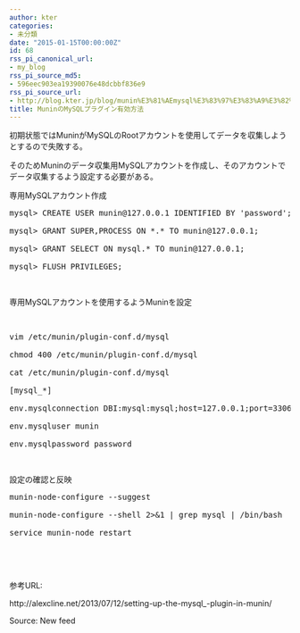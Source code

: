 ```yaml
---
author: kter
categories:
- 未分類
date: "2015-01-15T00:00:00Z"
id: 68
rss_pi_canonical_url:
- my_blog
rss_pi_source_md5:
- 596eec903ea19390076e48dcbbf836e9
rss_pi_source_url:
- http://blog.kter.jp/blog/munin%E3%81%AEmysql%E3%83%97%E3%83%A9%E3%82%B0%E3%82%A4%E3%83%B3%E6%9C%89%E5%8A%B9%E6%96%B9%E6%B3%95/
title: MuninのMySQLプラグイン有効方法
---
```

初期状態ではMuninがMySQLのRootアカウントを使用してデータを収集しようとするので失敗する。
  
そのためMuninのデータ収集用MySQLアカウントを作成し、そのアカウントでデータ収集するよう設定する必要がある。

専用MySQLアカウント作成

<pre class="wrap:true lang:default decode:true">mysql&gt; CREATE USER munin@127.0.0.1 IDENTIFIED BY 'password';<br />
mysql&gt; GRANT SUPER,PROCESS ON *.* TO munin@127.0.0.1;<br />
mysql&gt; GRANT SELECT ON mysql.* TO munin@127.0.0.1;<br />
mysql&gt; FLUSH PRIVILEGES;</pre>

&nbsp;

専用MySQLアカウントを使用するようMuninを設定

&nbsp;

<pre class="wrap:true lang:default decode:true">vim &#047;etc&#047;munin&#047;plugin-conf.d&#047;mysql<br />
chmod 400 &#047;etc&#047;munin&#047;plugin-conf.d&#047;mysql<br />
cat &#047;etc&#047;munin&#047;plugin-conf.d&#047;mysql<br />
[mysql_*]<br />
env.mysqlconnection DBI:mysql:mysql;host=127.0.0.1;port=3306<br />
env.mysqluser munin<br />
env.mysqlpassword password</pre>

&nbsp;

設定の確認と反映

<pre class="wrap:true lang:default decode:true ">munin-node-configure --suggest<br />
munin-node-configure --shell 2&gt;&1 | grep mysql | &#047;bin&#047;bash<br />
service munin-node restart</pre>

&nbsp;

&nbsp;

参考URL:

http:&#047;&#047;alexcline.net&#047;2013&#047;07&#047;12&#047;setting-up-the-mysql_-plugin-in-munin&#047;

Source: New feed